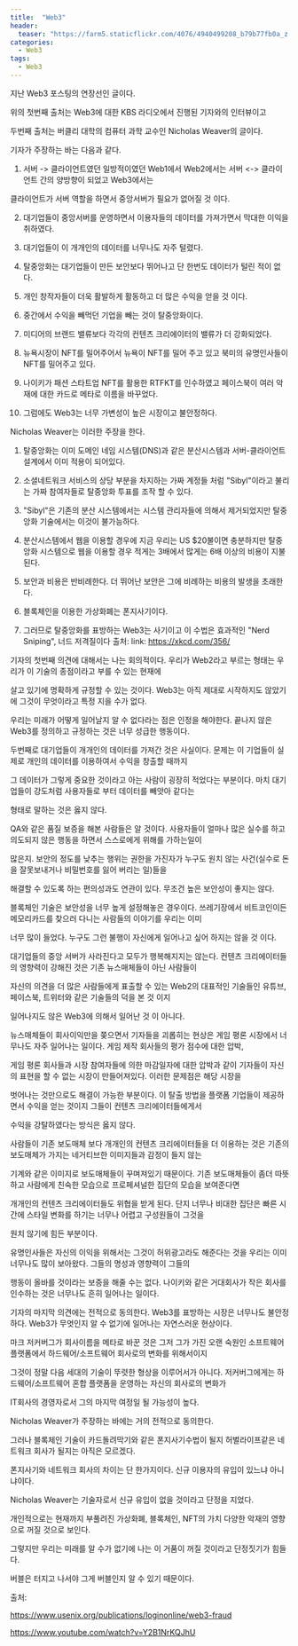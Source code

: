 ```yaml
---
title:  "Web3"
header:
  teaser: "https://farm5.staticflickr.com/4076/4940499208_b79b77fb0a_z.jpg"
categories: 
  - Web3
tags:
  - Web3
---
```

     
   지난 Web3 포스팅의 연장선인 글이다.
   
  위의 첫번째 출처는 Web3에 대한 KBS 라디오에서 진행된 기자와의 인터뷰이고
   
  두번째 출처는 버클리 대학의 컴퓨터 과학 교수인 Nicholas Weaver의 글이다.
  
  기자가 주장하는 바는 다음과 같다.
  
  1. 서버 -> 클라이언트였던 일방적이였던 Web1에서 Web2에서는 서버 <-> 클라이언트 간의 양방향이 되었고 Web3에서는 

  클라이언트가 서버 역할을 하면서 중앙서버가 필요가 없어질 것 이다.
  
  2. 대기업들이 중앙서버를 운영하면서 이용자들의 데이터를 가져가면서 막대한 이익을 취하였다.

  3. 대기업들이 이 개개인의 데이터를 너무나도 자주 털렸다.
  
  4. 탈중앙화는 대기업들이 만든 보안보다 뛰어나고 단 한번도 데이터가 털린 적이 없다.
  
  5. 개인 창작자들이 더욱 활발하게 활동하고 더 많은 수익을 얻을 것 이다.

  6. 중간에서 수익을 빼먹던 기업을 빼는 것이 탈중앙화이다.
  
  7. 미디어의 브랜드 밸류보다 각각의 컨텐츠 크리에이터의 밸류가 더 강화되었다.
  
  8. 뉴욕시장이 NFT를 밀어주어서 뉴욕이 NFT를 밀어 주고 있고 북미의 유명인사들이 NFT를 밀어주고 있다.
  
  9. 나이키가 패션 스타트업 NFT를 활용한 RTFKT를 인수하였고 페이스북이 여러 악재에 대한 카드로 메타로 이름을 바꾸었다.
  
  10. 그럼에도 Web3는 너무 가변성이 높은 시장이고 불안정하다.

  Nicholas Weaver는 이러한 주장을 한다.
  
  1. 탈중앙화는 이미 도메인 네임 시스템(DNS)과 같은 분산시스템과 서버-클라이언트 설계에서 이미 적용이 되어있다.
  
  2. 소셜네트워크 서비스의 상당 부분을 차지하는 가짜 계정들 처럼 "Sibyl"이라고 불리는 가짜 참여자들로 탈중앙화 투표를 조작 할 수 있다.
  
  3. "Sibyl"은 기존의 분산 시스템에서는 시스템 관리자들에 의해서 제거되었지만 탈중앙화 기술에서는 이것이 불가능하다.
  
  4. 분산시스템에서 웹을 이용할 경우에 지금 우리는 US $20불이면 충분하지만 탈중앙화 시스템으로 웹을 이용할 경우 적게는 3배에서 많게는 6배 이상의 비용이 지불된다.
  
  5. 보안과 비용은 반비례한다. 더 뛰어난 보안은 그에 비례하는 비용의 발생을 초래한다.
  
  6. 블록체인을 이용한 가상화폐는 폰지사기이다.
  
  7. 그러므로 탈중앙화를 표방하는 Web3는 사기이고 이 수법은 효과적인 "Nerd Sniping", 너드 저격질이다 
  출처: link: https://xkcd.com/356/
  
 
   기자의 첫번째 의견에 대해서는 나는 회의적이다. 우리가 Web2라고 부르는 형태는 우리가 이 기술의 종점이라고 부를 수 있는 현재에
  
  살고 있기에 명확하게 규정할 수 있는 것이다. Web3는 아직 제대로 시작하지도 않았기에 그것이 무엇이라고 특정 지을 수가 없다.
  
  우리는 미래가 어떻게 일어날지 알 수 없다라는 점은 인정을 해야한다. 끝나지 않은 Web3를 정의하고 규정하는 것은 너무 성급한 행동이다.
  
  
   두번째로 대기업들이 개개인의 데이터를 가져간 것은 사실이다. 문제는 이 기업들이 실제로 개인의 데이터를 이용하여서 수익을 창출할 때까지
  
  그 데이터가 그렇게 중요한 것이라고 아는 사람이 굉장히 적었다는 부분이다. 마치 대기업들이 강도처럼 사용자들로 부터 데이터를 빼앗아 같다는
  
  형태로 말하는 것은 옳지 않다.
  
   QA와 같은 품질 보증을 해본 사람들은 알 것이다. 사용자들이 얼마나 많은 실수를 하고 의도되지 않은 행동을 하면서 스스로에게 위해를 가하는일이
   
  많은지. 보안의 정도를 낮추는 행위는 권한을 가진자가 누구도 원치 않는 사건(실수로 돈을 잘못보내거나 비밀번호를 잃어 버리는 일)들을
  
  해결할 수 있도록 하는 편의성과도 연관이 있다. 무조건 높은 보안성이 좋지는 않다.
  
   블록체인 기술은 보안성을 너무 높게 설정해놓은 경우이다. 쓰레기장에서 비트코인이든 메모리카드를 찾으러 다니는 사람들의 이야기를 우리는 이미
   
  너무 많이 들었다. 누구도 그런 불행이 자신에게 일어나고 싶어 하지는 않을 것 이다.
  
   대기업들의 중앙 서버가 사라진다고 모두가 행복해지지는 않는다. 컨텐츠 크리에이터들의 영향력이 강해진 것은 기존 뉴스매체들이 아닌 사람들이
   
  자신의 의견을 더 많은 사람들에게 표출할 수 있는 Web2의 대표적인 기술들인 유튜브, 페이스북, 트위터와 같은 기술들의 덕을 본 것 이지
  
  일어나지도 않은 Web3에 의해서 일어난 것 이 아니다.
  
   뉴스매체들이 회사이익만을 쫒으면서 기자들을 괴롭히는 현상은 게임 평론 시장에서 너무나도 자주 일어나는 일이다. 게임 제작 회사들의 평가 점수에 대한 압박,
   
  게임 평론 회사들과 시장 참여자들에 의한 마감일자에 대한 압박과 같이 기자들이 자신의 표현을 할 수 없는 시장이 만들어져있다. 이러한 문제점은 해당 시장을
  
  벗어나는 것만으로도 해결이 가능한 부분이다. 이 탈출 방법을 플랫폼 기업들이 제공하면서 수익을 얻는 것이지 그들이 컨텐츠 크리에이터들에게서
  
  수익을 강탈하였다는 방식은 옳지 않다.
  
   사람들이 기존 보도매체 보다 개개인의 컨텐츠 크리에이터들을 더 이용하는 것은 기존의 보도매체가 가지는 네거티브한 이미지들과 감정이 들지 않는
   
  기계와 같은 이미지로 보도매체들이 꾸며져있기 때문이다. 기존 보도매체들이 좀더 따뜻하고 사람에게 친숙한 모습으로 프로페셔널한 집단의 모습을 보여준다면
  
  개개인의 컨텐츠 크리에이터들도 위협을 받게 된다. 단지 너무나 비대한 집단은 빠른 시간에 스타일 변화를 하기는 너무나 어렵고 구성원들이 그것을
  
  원치 않기에 힘든 부분이다.
  
   유명인사들은 자신의 이익을 위해서는 그것이 허위광고라도 해준다는 것을 우리는 이미 너무나도 많이 보아왔다. 그들의 명성과 영향력이 그들의
   
  행동이 올바를 것이라는 보증을 해줄 수는 없다. 나이키와 같은 거대회사가 작은 회사를 인수하는 것은 너무나도 흔히 일어나는 일이다. 
  
  기자의 마지막 의견에는 전적으로 동의한다. Web3를 표방하는 시장은 너무나도 불안정하다. Web3가 무엇인지 알 수 없기에 일어나는 자연스러운 현상이다.
  
   마크 저커버그가 회사이름을 메타로 바꾼 것은 그저 그가 가진 오랜 숙원인 소프트웨어 플랫폼에서 하드웨어/소프트웨어 회사로의 변화를 위해서이지
   
  그것이 정말 다음 세대의 기술이 뚜렷한 형상을 이루어서가 아니다. 저커버그에게는 하드웨어/소프트웨어 혼합 플랫폼을 운영하는 자신의 회사로의 변화가
  
  IT회사의 경영자로서 그의 마지막 여정일 될 가능성이 높다.
  
   Nicholas Weaver가 주장하는 바에는 거의 전적으로 동의한다.
   
  그러나 블록체인 기술이 카드돌려막기와 같은 폰지사기수법이 될지 허벌라이프같은 네트워크 회사가 될지는 아직은 모르겠다.
  
  폰지사기와 네트워크 회사의 차이는 단 한가지이다. 신규 이용자의 유입이 있느냐 아니냐이다.
  
  Nicholas Weaver는 기술자로서 신규 유입이 없을 것이라고 단정을 지었다.
  
  개인적으로는 현재까지 부풀려진 가상화폐, 블록체인, NFT의 가치 다양한 악재의 영향으로 꺼질 것으로 보인다.
  
  그렇지만 우리는 미래를 알 수가 없기에 나는 이 거품이 꺼질 것이라고 단정짓기가 힘들다.
  
  
   버블은 터지고 나서야 그게 버블인지 알 수 있기 때문이다.
  
  
  
출처:

https://www.usenix.org/publications/loginonline/web3-fraud

https://www.youtube.com/watch?v=Y2B1NrKQJhU
